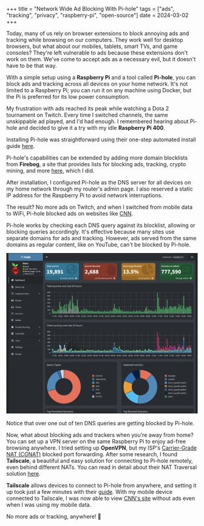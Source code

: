 +++
title = "Network Wide Ad Blocking With Pi-hole"
tags = ["ads", "tracking", "privacy", "raspberry-pi", "open-source"]
date = 2024-03-02
+++

Today, many of us rely on browser extensions to block annoying ads and tracking while browsing on our computers. They work well for desktop browsers, but what about our mobiles, tablets, smart TVs, and game consoles? They're left vulnerable to ads because these extensions don't work on them. We've come to accept ads as a necessary evil, but it doesn't have to be that way.

With a simple setup using a **Raspberry Pi** and a tool called **Pi-hole**, you can block ads and tracking across all devices on your home network. It's not limited to a Raspberry Pi; you can run it on any machine using Docker, but the Pi is preferred for its low power consumption.

My frustration with ads reached its peak while watching a Dota 2 tournament on Twitch. Every time I switched channels, the same unskippable ad played, and I'd had enough. I remembered hearing about Pi-hole and decided to give it a try with my idle **Raspberry Pi 400**.

Installing Pi-hole was straightforward using their one-step automated install guide [here](https://docs.pi-hole.net/main/basic-install/).

Pi-hole's capabilities can be extended by adding more domain blocklists from **Firebog**, a site that provides lists for blocking ads, tracking, crypto mining, and more [here](https://firebog.net/), which I did.

After installation, I configured Pi-hole as the DNS server for all devices on my home network through my router's admin page. I also reserved a static IP address for the Raspberry Pi to avoid network interruptions.

The result? No more ads on Twitch, and when I switched from mobile data to WiFi, Pi-hole blocked ads on websites like [CNN](https://cnn.com).

Pi-hole works by checking each DNS query against its blocklist, allowing or blocking queries accordingly. It's effective because many sites use separate domains for ads and tracking. However, ads served from the same domains as regular content, like on YouTube, can't be blocked by Pi-hole.

![{Pi-hole Dashboard}](https://github.com/roopeshvs/roopeshvs.github.io/blob/main/static/images/pi-hole-dashboard.png?raw=true)

Notice that over one out of ten DNS queries are getting blocked by Pi-hole.

Now, what about blocking ads and trackers when you're away from home? You can set up a VPN server on the same Raspberry Pi to enjoy ad-free browsing anywhere. I tried setting up **OpenVPN**, but my ISP's [Carrier-Grade NAT (CGNAT)](https://en.wikipedia.org/wiki/Carrier-grade_NAT) blocked port forwarding. After some research, I found **Tailscale**, a beautiful and easy solution for connecting to Pi-hole remotely, even behind different NATs. You can read in detail about their NAT Traversal solution [here](https://tailscale.com/blog/how-nat-traversal-works).

**Tailscale** allows devices to connect to Pi-hole from anywhere, and setting it up took just a few minutes with their [guide](https://tailscale.com/kb/1114/pi-hole). With my mobile device connected to Tailscale, I was now able to view [CNN's site](https://cnn.com) without ads even when I was using my mobile data.

No more ads or tracking, anywhere! 🎉
